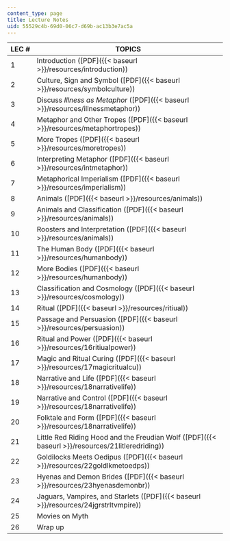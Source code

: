 ```yaml
---
content_type: page
title: Lecture Notes
uid: 55529c4b-69d0-06c7-d69b-ac13b3e7ac5a
---
```


| LEC # | TOPICS |
| --- | --- |
| 1 | Introduction ([PDF]({{< baseurl >}}/resources/introduction)) |
| 2 | Culture, Sign and Symbol ([PDF]({{< baseurl >}}/resources/symbolculture)) |
| 3 | Discuss _Illness as Metaphor_ ([PDF]({{< baseurl >}}/resources/illnessmetaphor)) |
| 4 | Metaphor and Other Tropes ([PDF]({{< baseurl >}}/resources/metaphortropes)) |
| 5 | More Tropes ([PDF]({{< baseurl >}}/resources/moretropes)) |
| 6 | Interpreting Metaphor ([PDF]({{< baseurl >}}/resources/intmetaphor)) |
| 7 | Metaphorical Imperialism ([PDF]({{< baseurl >}}/resources/imperialism)) |
| 8 | Animals ([PDF]({{< baseurl >}}/resources/animals)) |
| 9 | Animals and Classification ([PDF]({{< baseurl >}}/resources/animals)) |
| 10 | Roosters and Interpretation ([PDF]({{< baseurl >}}/resources/animals)) |
| 11 | The Human Body ([PDF]({{< baseurl >}}/resources/humanbody)) |
| 12 | More Bodies ([PDF]({{< baseurl >}}/resources/humanbody)) |
| 13 | Classification and Cosmology ([PDF]({{< baseurl >}}/resources/cosmology)) |
| 14 | Ritual ([PDF]({{< baseurl >}}/resources/ritiual)) |
| 15 | Passage and Persuasion ([PDF]({{< baseurl >}}/resources/persuasion)) |
| 16 | Ritual and Power ([PDF]({{< baseurl >}}/resources/16ritiualpower)) |
| 17 | Magic and Ritual Curing ([PDF]({{< baseurl >}}/resources/17magicritualcu)) |
| 18 | Narrative and Life ([PDF]({{< baseurl >}}/resources/18narrativelife)) |
| 19 | Narrative and Control ([PDF]({{< baseurl >}}/resources/18narrativelife)) |
| 20 | Folktale and Form ([PDF]({{< baseurl >}}/resources/18narrativelife)) |
| 21 | Little Red Riding Hood and the Freudian Wolf ([PDF]({{< baseurl >}}/resources/21litleredriding)) |
| 22 | Goldilocks Meets Oedipus ([PDF]({{< baseurl >}}/resources/22goldlkmetoedps)) |
| 23 | Hyenas and Demon Brides ([PDF]({{< baseurl >}}/resources/23hyenasdemonbr)) |
| 24 | Jaguars, Vampires, and Starlets ([PDF]({{< baseurl >}}/resources/24jgrstrltvmpire)) |
| 25 | Movies on Myth |
| 26 | Wrap up